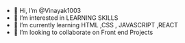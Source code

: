 - 👋 Hi, I’m @Vinayak1003
- 👀 I’m interested in LEARNING SKILLS
- 🌱 I’m currently learning HTML ,CSS , JAVASCRIPT ,REACT 
- 💞️ I’m looking to collaborate on  Front end Projects


<!---
Vinayak1003/Vinayak1003 is a ✨ special ✨ repository because its `README.md` (this file) appears on your GitHub profile.
You can click the Preview link to take a look at your changes.
--->
